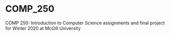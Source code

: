 # COMP_250

COMP 250: Introduction to Computer Science assignments and final project for Winter 2020 at McGill University
